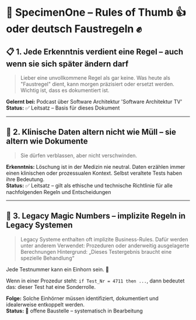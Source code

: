 # 📘 SpecimenOne – Rules of Thumb 👍 oder deutsch Faustregeln ✊

## 📋 1. Jede Erkenntnis verdient eine Regel – auch wenn sie sich später ändern darf

> Lieber eine unvollkommene Regel als gar keine. Was heute als "Faustregel" dient,
> kann morgen präzisiert oder ersetzt werden. Wichtig ist, dass es dokumentiert ist.

**Gelernt bei:** Podcast über Software Architektur 'Software Architektur TV'
**Status:** ✅ Leitsatz – Basis für dieses Dokument

---

## 🧠 2. Klinische Daten altern nicht wie Müll – sie altern wie Dokumente

> Sie dürfen verblassen, aber nicht verschwinden.

**Erkenntnis:** Löschung ist in der Medizin nie neutral. Daten erzählen immer einen klinischen oder prozessualen Kontext. Selbst veraltete Tests haben ihre Bedeutung.  
**Status:** ✅ Leitsatz – gilt als ethische und technische Richtlinie für alle nachfolgenden Regeln und Entscheidungen

---

## 📌 3. Legacy Magic Numbers – implizite Regeln in Legacy Systemen

> Legacy Systeme enthalten oft implizite Business-Rules. Dafür werden unter anderem Verwendet: Prozeduren oder anderweitig ausgelagerte Berechnungen
> Hintergrund: „Dieses Testergebnis braucht eine spezielle Behandlung“
  
  Jede Testnummer kann ein Einhorn sein. 🦄

Wenn in einer Prozedur steht: `if Test_Nr = 4711 then ...`, dann bedeutet das: dieser Test hat eine Sonderrolle.

**Folge:** Solche Einhörner müssen identifiziert, dokumentiert und idealerweise entkoppelt werden.  
**Status:** 🚧 offene Baustelle – systematisch in Bearbeitung
